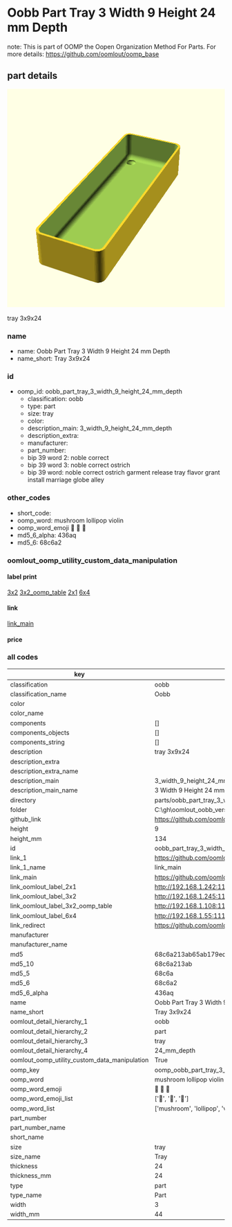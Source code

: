 # Oobb Part Tray 3 Width 9 Height 24 mm Depth  

note: This is part of OOMP the Oopen Organization Method For Parts. For more details: https://github.com/oomlout/oomp_base

##  part details
  

[![](3dpr.png)](3dpr.png)

tray 3x9x24



### name
* name: Oobb Part Tray 3 Width 9 Height 24 mm Depth
* name_short: Tray 3x9x24 
### id
* oomp_id: oobb_part_tray_3_width_9_height_24_mm_depth
  * classification: oobb
  * type: part
  * size: tray
  * color: 
  * description_main: 3_width_9_height_24_mm_depth
  * description_extra: 
  * manufacturer: 
  * part_number: 
  * bip 39 word 2: noble correct
  * bip 39 word 3: noble correct ostrich
  * bip 39 word: noble correct ostrich garment release tray flavor grant install marriage globe alley

### other_codes
* short_code: 
* oomp_word: mushroom lollipop violin
* oomp_word_emoji :mushroom: :lollipop: :violin:
* md5_6_alpha: 436aq
* md5_6: 68c6a2






### oomlout_oomp_utility_custom_data_manipulation
#### label print
[3x2](http://192.168.1.245:1112/?label=oomp%20436aq)
[3x2_oomp_table](http://192.168.1.108:1112/?label=oomp%20436aq)
[2x1](http://192.168.1.242:1112/?label=oomp%20436aq)
[6x4](http://192.168.1.55:1112/?label=oomp%20436aq)    

#### link

[link_main](https://github.com/oomlout/oomlout_oobb_version_4_generated_parts/tree/main/navigation_oomp/oobb/part/tray/3_width_9_height_24_mm_depth/part)                              

#### price







### all codes 
| key | value |  
| --- | --- |  
| classification | oobb |  
| classification_name | Oobb |  
| color |  |  
| color_name |  |  
| components | [] |  
| components_objects | [] |  
| components_string | [] |  
| description | tray 3x9x24 |  
| description_extra |  |  
| description_extra_name |  |  
| description_main | 3_width_9_height_24_mm_depth |  
| description_main_name | 3 Width 9 Height 24 mm Depth |  
| directory | parts/oobb_part_tray_3_width_9_height_24_mm_depth |  
| folder | C:\gh\oomlout_oobb_version_4_generated_parts\parts\oobb_part_tray_3_width_9_height_24_mm_depth |  
| github_link | https://github.com/oomlout/oomlout_oomp_part_src/tree/main/parts/oobb_part_tray_3_width_9_height_24_mm_depth |  
| height | 9 |  
| height_mm | 134 |  
| id | oobb_part_tray_3_width_9_height_24_mm_depth |  
| link_1 | https://github.com/oomlout/oomlout_oobb_version_4_generated_parts/tree/main/navigation_oomp/oobb/part/tray/3_width_9_height_24_mm_depth/part |  
| link_1_name | link_main |  
| link_main | https://github.com/oomlout/oomlout_oobb_version_4_generated_parts/tree/main/navigation_oomp/oobb/part/tray/3_width_9_height_24_mm_depth/part |  
| link_oomlout_label_2x1 | http://192.168.1.242:1112/?label=oomp%20436aq |  
| link_oomlout_label_3x2 | http://192.168.1.245:1112/?label=oomp%20436aq |  
| link_oomlout_label_3x2_oomp_table | http://192.168.1.108:1112/?label=oomp%20436aq |  
| link_oomlout_label_6x4 | http://192.168.1.55:1112/?label=oomp%20436aq |  
| link_redirect | https://github.com/oomlout/oomlout_oobb_version_4_generated_parts/tree/main/parts/oobb_tray_03_09_24 |  
| manufacturer |  |  
| manufacturer_name |  |  
| md5 | 68c6a213ab65ab179eda95ff39cc24ad |  
| md5_10 | 68c6a213ab |  
| md5_5 | 68c6a |  
| md5_6 | 68c6a2 |  
| md5_6_alpha | 436aq |  
| name | Oobb Part Tray 3 Width 9 Height 24 mm Depth |  
| name_short | Tray 3x9x24  |  
| oomlout_detail_hierarchy_1 | oobb |  
| oomlout_detail_hierarchy_2 | part |  
| oomlout_detail_hierarchy_3 | tray |  
| oomlout_detail_hierarchy_4 | 24_mm_depth |  
| oomlout_oomp_utility_custom_data_manipulation | True |  
| oomp_key | oomp_oobb_part_tray_3_width_9_height_24_mm_depth |  
| oomp_word | mushroom lollipop violin |  
| oomp_word_emoji | :mushroom: :lollipop: :violin: |  
| oomp_word_emoji_list | [':mushroom:', ':lollipop:', ':violin:'] |  
| oomp_word_list | ['mushroom', 'lollipop', 'violin'] |  
| part_number |  |  
| part_number_name |  |  
| short_name |  |  
| size | tray |  
| size_name | Tray |  
| thickness | 24 |  
| thickness_mm | 24 |  
| type | part |  
| type_name | Part |  
| width | 3 |  
| width_mm | 44 |  
